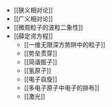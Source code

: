 - [[狭义相对论]]
- [[广义相对论]]
- [[微观粒子的波粒二象性]]
- [[薛定谔方程]]
	- [[一维无限深方势阱中的粒子]]
	- [[势垒贯穿]]
	- [[简谐振子]]
	- [[氢原子]]
	- [[电子自旋]]
	- [[多电子原子中电子的排布]]
	- [[激光]]